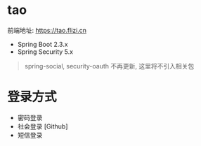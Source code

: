 # tao

前端地址: https://tao.flizi.cn

- Spring Boot 2.3.x
- Spring Security 5.x

> spring-social, security-oauth 不再更新, 这里将不引入相关包

# 登录方式

- 密码登录 
- 社会登录 [Github]
- 短信登录

